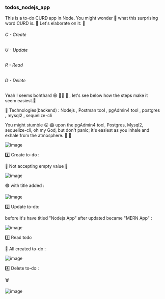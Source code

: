 ### todos_nodejs_app

This is a to-do CURD app in Node. You might wonder 🤔 what this surprising word CURD is. 🤨 Let's elaborate on it: 🤦

###### C - Create 
###### U - Update 
###### R - Read 
###### D - Delete 

Yeah ! seems bohthard 😆 🙆‍♂️ 🤮 , let's see below how the steps make it seem easiest.👊

💠 Technologies(backend) : Nodejs , Postman tool , pgAdmin4 tool , postgres , mysql2 , sequelize-cli

You might stumble 😛 😱 upon the pgAdmin4 tool, Postgres, Mysql2, sequelize-cli, oh my God, but don't panic; it's easiest as you inhale and exhale from the atmosphere. 🙊 🐰

![image](https://github.com/RenishSalakhana/todos_nodejs_app/assets/67519562/68bafe8d-c4c2-4c41-8b1d-203218c687b9)

1️⃣ Create to-do :

🔴 Not accepting empty value 🚫

![image](https://github.com/RenishSalakhana/todos_nodejs_app/assets/67519562/2f001552-da25-4398-b45c-f6ea5bdc5f94)

🟢 with title added :

![image](https://github.com/RenishSalakhana/todos_nodejs_app/assets/67519562/59cae485-cec9-4902-b65c-c0f77c102150)

2️⃣ Update to-do:

before it's have titled "Nodejs App" after updated became "MERN App" :

![image](https://github.com/RenishSalakhana/todos_nodejs_app/assets/67519562/b94b987e-91ad-4794-b024-c602cf454595)

3️⃣ Read todo

🎱 All created to-do :

![image](https://github.com/RenishSalakhana/todos_nodejs_app/assets/67519562/3a26ff7c-adf3-42e9-a396-b53c9b9500a8)

4️⃣ Delete to-do :

🗑️ 

![image](https://github.com/RenishSalakhana/todos_nodejs_app/assets/67519562/941d3e89-059f-4c42-aff8-65f7fb2f2b03)













